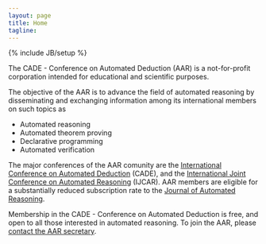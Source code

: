 ```yaml
---
layout: page
title: Home
tagline: 
---
```

{% include JB/setup %}

The 
CADE - Conference on Automated Deduction (AAR) is a not-for-profit corporation intended for educational and scientific purposes. 

The objective of the AAR is to advance the field of automated reasoning by disseminating and exchanging information among its international members on such topics as

  - Automated reasoning
  - Automated theorem proving
  - Declarative programming
  - Automated verification

The major conferences of the AAR comunity are the [International Conference on Automated Deduction](http://www.cadeinc.org/) (CADE), and the [International Joint Conference on Automated Reasoning](http://www.ijcar.org/) (IJCAR). AAR members are eligible for a substantially reduced subscription rate to the [Journal of Automated Reasoning](http://www.springerlink.com/content/100280/).

Membership in the 
CADE - Conference on Automated Deduction is free, and open to all those interested in automated reasoning. To join the AAR, please [contact the AAR secretary](contact).
